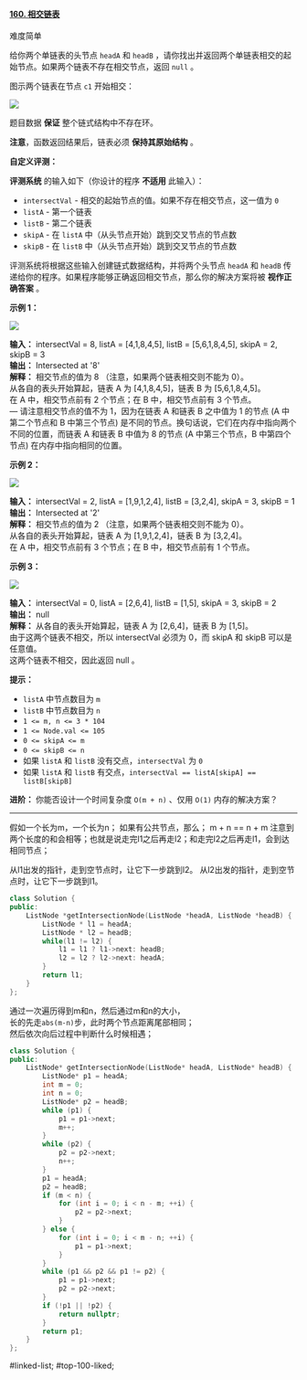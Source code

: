 #### [160. 相交链表](https://leetcode.cn/problems/intersection-of-two-linked-lists/)

难度简单

给你两个单链表的头节点 `headA` 和 `headB` ，请你找出并返回两个单链表相交的起始节点。如果两个链表不存在相交节点，返回 `null` 。

图示两个链表在节点 `c1` 开始相交：

[![](https://assets.leetcode-cn.com/aliyun-lc-upload/uploads/2018/12/14/160_statement.png)](https://assets.leetcode-cn.com/aliyun-lc-upload/uploads/2018/12/14/160_statement.png)

题目数据 **保证** 整个链式结构中不存在环。

**注意**，函数返回结果后，链表必须 **保持其原始结构** 。

**自定义评测：**

**评测系统** 的输入如下（你设计的程序 **不适用** 此输入）：

-   `intersectVal` - 相交的起始节点的值。如果不存在相交节点，这一值为 `0`
-   `listA` - 第一个链表
-   `listB` - 第二个链表
-   `skipA` - 在 `listA` 中（从头节点开始）跳到交叉节点的节点数
-   `skipB` - 在 `listB` 中（从头节点开始）跳到交叉节点的节点数

评测系统将根据这些输入创建链式数据结构，并将两个头节点 `headA` 和 `headB` 传递给你的程序。如果程序能够正确返回相交节点，那么你的解决方案将被 **视作正确答案** 。

**示例 1：**

[![](https://assets.leetcode.com/uploads/2021/03/05/160_example_1_1.png)](https://assets.leetcode.com/uploads/2018/12/13/160_example_1.png)

**输入：** intersectVal = 8, listA = [4,1,8,4,5], listB = [5,6,1,8,4,5], skipA = 2, skipB = 3  
**输出：** Intersected at '8'  
**解释：** 相交节点的值为 8 （注意，如果两个链表相交则不能为 0）。  
从各自的表头开始算起，链表 A 为 [4,1,8,4,5]，链表 B 为 [5,6,1,8,4,5]。  
在 A 中，相交节点前有 2 个节点；在 B 中，相交节点前有 3 个节点。  
— 请注意相交节点的值不为 1，因为在链表 A 和链表 B 之中值为 1 的节点 (A 中第二个节点和 B 中第三个节点) 是不同的节点。换句话说，它们在内存中指向两个不同的位置，而链表 A 和链表 B 中值为 8 的节点 (A 中第三个节点，B 中第四个节点) 在内存中指向相同的位置。

**示例 2：**

[![](https://assets.leetcode.com/uploads/2021/03/05/160_example_2.png)](https://assets.leetcode.com/uploads/2018/12/13/160_example_2.png)

**输入：** intersectVal = 2, listA = [1,9,1,2,4], listB = [3,2,4], skipA = 3, skipB = 1  
**输出：** Intersected at '2'  
**解释：** 相交节点的值为 2 （注意，如果两个链表相交则不能为 0）。  
从各自的表头开始算起，链表 A 为 [1,9,1,2,4]，链表 B 为 [3,2,4]。  
在 A 中，相交节点前有 3 个节点；在 B 中，相交节点前有 1 个节点。  

**示例 3：**

[![](https://assets.leetcode-cn.com/aliyun-lc-upload/uploads/2018/12/14/160_example_3.png)](https://assets.leetcode.com/uploads/2018/12/13/160_example_3.png)

**输入：** intersectVal = 0, listA = [2,6,4], listB = [1,5], skipA = 3, skipB = 2  
**输出：** null  
**解释：** 从各自的表头开始算起，链表 A 为 [2,6,4]，链表 B 为 [1,5]。  
由于这两个链表不相交，所以 intersectVal 必须为 0，而 skipA 和 skipB 可以是任意值。  
这两个链表不相交，因此返回 null 。

**提示：**

-   `listA` 中节点数目为 `m`
-   `listB` 中节点数目为 `n`
-   `1 <= m, n <= 3 * 104`
-   `1 <= Node.val <= 105`
-   `0 <= skipA <= m`
-   `0 <= skipB <= n`
-   如果 `listA` 和 `listB` 没有交点，`intersectVal` 为 `0`
-   如果 `listA` 和 `listB` 有交点，`intersectVal == listA[skipA] == listB[skipB]`

**进阶：** 你能否设计一个时间复杂度 `O(m + n)` 、仅用 `O(1)` 内存的解决方案？

---- ----

假如一个长为m，一个长为n；
如果有公共节点，那么；
m + n == n + m
注意到两个长度的和会相等；也就是说走完l1之后再走l2；和走完l2之后再走l1，会到达相同节点；

从l1出发的指针，走到空节点时，让它下一步跳到l2。
从l2出发的指针，走到空节点时，让它下一步跳到l1。

```cpp
class Solution {
public:
    ListNode *getIntersectionNode(ListNode *headA, ListNode *headB) {
        ListNode * l1 = headA;
        ListNode * l2 = headB;
        while(l1 != l2) {
            l1 = l1 ? l1->next: headB;
            l2 = l2 ? l2->next: headA;
        }
        return l1;
    }
};
```

通过一次遍历得到m和n，然后通过m和n的大小，  
长的先走`abs(m-n)`步，此时两个节点距离尾部相同；   
然后依次向后过程中判断什么时候相遇；
```cpp
class Solution {
public:
    ListNode* getIntersectionNode(ListNode* headA, ListNode* headB) {
        ListNode* p1 = headA;
        int m = 0;
        int n = 0;
        ListNode* p2 = headB;
        while (p1) {
            p1 = p1->next;
            m++;
        }
        while (p2) {
            p2 = p2->next;
            n++;
        }
        p1 = headA;
        p2 = headB;
        if (m < n) {
            for (int i = 0; i < n - m; ++i) {
                p2 = p2->next;
            }
        } else {
            for (int i = 0; i < m - n; ++i) {
                p1 = p1->next;
            }
        }
        while (p1 && p2 && p1 != p2) {
            p1 = p1->next;
            p2 = p2->next;
        }
        if (!p1 || !p2) {
            return nullptr;
        }
        return p1;
    }
};
```
#linked-list; #top-100-liked; 